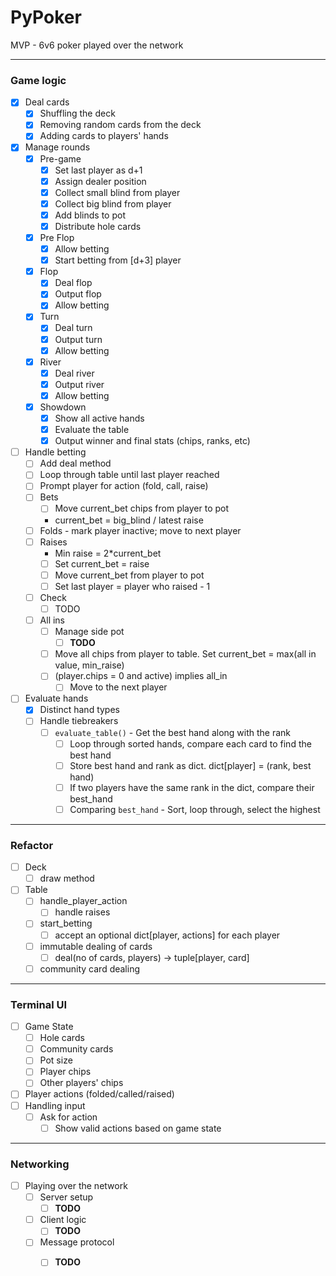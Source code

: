 # PyPoker

MVP - 6v6 poker played over the network

---

### Game logic
- [x] Deal cards
    - [x] Shuffling the deck
    - [x] Removing random cards from the deck
    - [x] Adding cards to players' hands
- [x] Manage rounds
    - [x] Pre-game
        - [x] Set last player as d+1
        - [x] Assign dealer position
        - [x] Collect small blind from player
        - [x] Collect big blind from player
        - [x] Add blinds to pot
        - [x] Distribute hole cards
    - [x] Pre Flop
        - [x] Allow betting
        - [x] Start betting from [d+3] player
    - [x] Flop
        - [x] Deal flop
        - [x] Output flop
        - [x] Allow betting
    - [x] Turn
        - [x] Deal turn
        - [x] Output turn
        - [x] Allow betting
    - [x] River
        - [x] Deal river
        - [x] Output river
        - [x] Allow betting
    - [x] Showdown
        - [x] Show all active hands
        - [x] Evaluate the table
        - [x] Output winner and final stats (chips, ranks, etc)
- [ ] Handle betting
    - [ ] Add deal method
    - [ ] Loop through table until last player reached
    - [ ] Prompt player for action (fold, call, raise)
    - [ ] Bets
        - [ ] Move current_bet chips from player to pot
        - current_bet = big_blind / latest raise
    - [ ] Folds - mark player inactive; move to next player
    - [ ] Raises
        - Min raise = 2*current_bet
        - [ ] Set current_bet = raise
        - [ ] Move current_bet from player to pot
        - [ ] Set last player = player who raised - 1
    - [ ] Check
        - [ ] TODO
    - [ ] All ins
        - [ ] Manage side pot
            - [ ] **TODO**
        - [ ] Move all chips from player to table. Set current_bet = max(all in value,
        min_raise)
        - [ ] (player.chips = 0 and active) implies all_in
            - [ ] Move to the next player
- [ ] Evaluate hands
    - [x] Distinct hand types
    - [ ] Handle tiebreakers
        - [ ] `evaluate_table()` - Get the best hand along with the rank
            - [ ] Loop through sorted hands, compare each card to find the
            best hand
            - [ ] Store best hand and rank as dict. dict[player] = (rank, best hand)
            - [ ] If two players have the same rank in the dict, compare their best_hand
            - [ ] Comparing `best_hand` - Sort, loop through, select the highest

---

### Refactor

- [ ] Deck
    - [ ] draw method
- [ ] Table
    - [ ] handle_player_action
        - [ ] handle raises
    - [ ] start_betting
        - [ ] accept an optional dict[player, actions] for each player
    - [ ] immutable dealing of cards
        - [ ] deal(no of cards, players) -> tuple[player, card]
    - [ ] community card dealing

---

### Terminal UI
- [ ] Game State
    - [ ] Hole cards
    - [ ] Community cards
    - [ ] Pot size
    - [ ] Player chips
    - [ ] Other players' chips
- [ ] Player actions (folded/called/raised)
- [ ] Handling input
    - [ ] Ask for action
        - [ ] Show valid actions based on game state

---

### Networking
- [ ] Playing over the network
    - [ ] Server setup
        - [ ] **TODO**
    - [ ] Client logic
        - [ ] **TODO**
    - [ ] Message protocol
        - [ ] **TODO**

